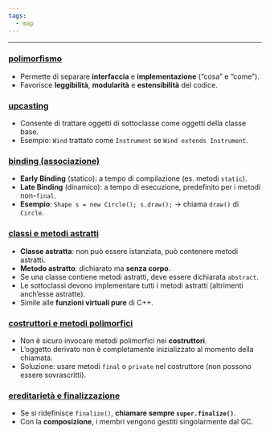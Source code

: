 ```yaml
---
tags:
  - map
---
```

___
### <u>polimorfismo</u>
- Permette di separare **interfaccia** e **implementazione** (“cosa” e “come”).
- Favorisce **leggibilità**, **modularità** e **estensibilità** del codice.
### <u>upcasting</u>
- Consente di trattare oggetti di sottoclasse come oggetti della classe base.
- Esempio: `Wind` trattato come `Instrument` se `Wind extends Instrument`.
### <u>binding (associazione)</u>
- **Early Binding** (statico): a tempo di compilazione (es. metodi `static`).
- **Late Binding** (dinamico): a tempo di esecuzione, predefinito per i metodi non-`final`.
- **Esempio**: `Shape s = new Circle(); s.draw();` → chiama `draw()` di `Circle`.
### <u>classi e metodi astratti</u>
- **Classe astratta**: non può essere istanziata, può contenere metodi astratti.
- **Metodo astratto**: dichiarato ma **senza corpo**.
- Se una classe contiene metodi astratti, deve essere dichiarata `abstract`.
- Le sottoclassi devono implementare tutti i metodi astratti (altrimenti anch’esse astratte).
- Simile alle **funzioni virtuali pure** di C++.
### <u>costruttori e metodi polimorfici</u>
- Non è sicuro invocare metodi polimorfici nei **costruttori**.
- L’oggetto derivato non è completamente inizializzato al momento della chiamata.
- Soluzione: usare metodi `final` o `private` nel costruttore (non possono essere sovrascritti).
### <u>ereditarietà e finalizzazione</u>
- Se si ridefinisce `finalize()`, **chiamare sempre `super.finalize()`**.
- Con la **composizione**, i membri vengono gestiti singolarmente dal GC.